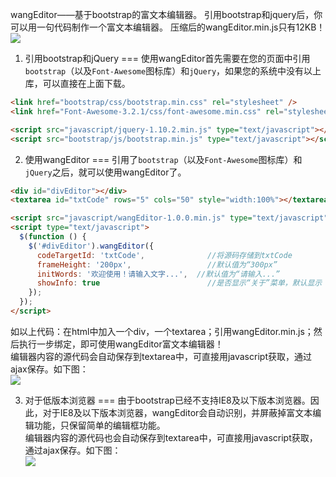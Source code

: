 wangEditor——基于bootstrap的富文本编辑器。
引用bootstrap和jquery后，你可以用一句代码制作一个富文本编辑器。
压缩后的wangEditor.min.js只有12KB！<br/>
![](http://images.cnitblog.com/blog/138012/201411/102040590381726.png)  

1. 引用bootstrap和jQuery
===
使用wangEditor首先需要在您的页面中引用`bootstrap`（以及`Font-Awesome`图标库）和`jQuery`，如果您的系统中没有以上库，可以直接在上面下载。
```html
<link href="bootstrap/css/bootstrap.min.css" rel="stylesheet" />
<link href="Font-Awesome-3.2.1/css/font-awesome.min.css" rel="stylesheet" />

<script src="javascript/jquery-1.10.2.min.js" type="text/javascript"></script>
<script src="bootstrap/js/bootstrap.min.js" type="text/javascript"></script>
```

2. 使用wangEditor
===
引用了`bootstrap`（以及`Font-Awesome`图标库）和`jQuery`之后，就可以使用wangEditor了。<br/>
```html
<div id="divEditor"></div>
<textarea id="txtCode" rows="5" cols="50" style="width:100%"></textarea>

<script src="javascript/wangEditor-1.0.0.min.js" type="text/javascript"></script>
<script type="text/javascript">
  $(function () {
    $('#divEditor').wangEditor({
      codeTargetId: 'txtCode',              //将源码存储到txtCode
      frameHeight: '200px',                 //默认值为“300px”
      initWords: '欢迎使用！请输入文字...',  //默认值为“请输入...”
      showInfo: true                        //是否显示“关于”菜单，默认显示
    });
  });
</script>
```
如以上代码：在html中加入一个div，一个textarea；引用wangEditor.min.js；然后执行一步绑定，即可使用wangEditor富文本编辑器！<br/>
编辑器内容的源代码会自动保存到textarea中，可直接用javascript获取，通过ajax保存。如下图：<br/>
![](http://images.cnitblog.com/blog/138012/201411/102051188813494.png)

3. 对于低版本浏览器
===
由于bootstrap已经不支持IE8及以下版本浏览器。因此，对于IE8及以下版本浏览器，wangEditor会自动识别，并屏蔽掉富文本编辑功能，只保留简单的编辑框功能。<br/>
编辑器内容的源代码也会自动保存到textarea中，可直接用javascript获取，通过ajax保存。如下图：<br/>
![](http://images.cnitblog.com/blog/138012/201411/102058247884176.png)
